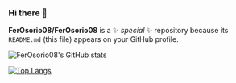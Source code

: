 ### Hi there 👋


**FerOsorio08/FerOsorio08** is a ✨ _special_ ✨ repository because its `README.md` (this file) appears on your GitHub profile.
<!-- [![FerOsorio08's GitHub stats](https://github-readme-stats.vercel.app/api?username=FerOsorio08)](https://github.com/anuraghazra/github-readme-stats)
 -->

![FerOsorio08's GitHub stats](https://github-readme-stats.vercel.app/api?username=FerOsorio08&show_icons=true&theme=shades-of-purple)

[![Top Langs](https://github-readme-stats.vercel.app/api/top-langs/?username=FerOsorio08&show_icons=true&theme=shades-of-purple)](https://github.com/FerOsorio08/github-readme-stats)
